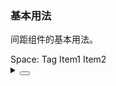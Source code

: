 ### 基本用法

间距组件的基本用法。

<div class="cell-demo vp-raw">
  <yc-space>
    <yc-typography-text>Space:</yc-typography-text>
    <yc-tag v-if="false" color='arcoblue'>Tag</yc-tag>
    <yc-button type="primary">Item1</yc-button>
    <yc-button type="primary">Item2</yc-button>
    <yc-switch defaultChecked />
  </yc-space>
</div>

<details>
<summary>
 <button class="code-btn"  >
    <icon-code />
 </button>
</summary>

```vue
<template>
  <yc-space>
    <yc-typography-text>Space:</yc-typography-text>
    <yc-tag
      v-if="false"
      color="arcoblue">
      Tag
    </yc-tag>
    <yc-button type="primary">Item1</yc-button>
    <yc-button type="primary">Item2</yc-button>
    <yc-switch defaultChecked />
  </yc-space>
</template>
```

</details>
